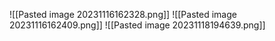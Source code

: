 ![[Pasted image 20231116162328.png]]
![[Pasted image 20231116162409.png]]
![[Pasted image 20231118194639.png]]